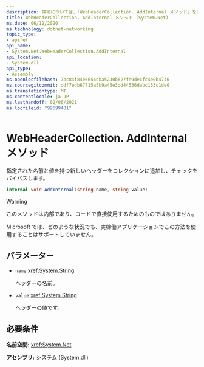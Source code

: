 ```yaml
---
description: 詳細については、「WebHeaderCollection. AddInternal メソッド」を参照してください。
title: WebHeaderCollection. AddInternal メソッド (System.Net)
ms.date: 06/12/2020
ms.technology: dotnet-networking
topic_type:
- apiref
api_name:
- System.Net.WebHeaderCollection.AddInternal
api_location:
- System.dll
api_type:
- Assembly
ms.openlocfilehash: 7bc84f84e6656dba5230b627fe9decfc4e0b4746
ms.sourcegitcommit: ddf7edb67715a5b9a45e3dd44536dabc153c1de0
ms.translationtype: MT
ms.contentlocale: ja-JP
ms.lasthandoff: 02/06/2021
ms.locfileid: "99699481"
---
```

# <a name="webheadercollectionaddinternal-method"></a>WebHeaderCollection. AddInternal メソッド

指定された名前と値を持つ新しいヘッダーをコレクションに追加し、チェックをバイパスします。

```csharp
internal void AddInternal(string name, string value)
```

> [!WARNING]
> このメソッドは内部であり、コードで直接使用するためのものではありません。
>
> Microsoft では、どのような状況でも、実稼働アプリケーションでこの方法を使用することはサポートしていません。

## <a name="parameters"></a>パラメーター

- `name` <xref:System.String>

  ヘッダーの名前。

- `value` <xref:System.String>

  ヘッダーの値です。

## <a name="requirements"></a>必要条件

**名前空間:** <xref:System.Net>

**アセンブリ:** システム (System.dll)
